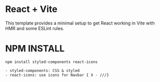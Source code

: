 # React + Vite

This template provides a minimal setup to get React working in Vite with HMR and some ESLint rules.

# NPM INSTALL
    npm install styled-components react-icons

    - styled-components: CSS & styled
    - react-icons: use icons for Navbar { X - ///}

